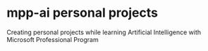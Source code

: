 # mpp-ai personal projects
Creating personal projects while learning Artificial Intelligence with Microsoft Professional Program
